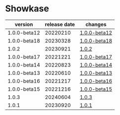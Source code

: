 # Showkase	


|version|release date|changes|
|---|---|---|
|1.0.0-beta12|20220210|[1.0.0-beta12](./1.0.0-beta12-20220210.md)|
|1.0.0-beta18|20230328|[1.0.0-beta18](./1.0.0-beta18-20230328.md)|
|1.0.2|20230921|[1.0.2](./1.0.2-20230921.md)|
|1.0.0-beta17|20221221|[1.0.0-beta17](./1.0.0-beta17-20221221.md)|
|1.0.0-beta14|20220823|[1.0.0-beta14](./1.0.0-beta14-20220823.md)|
|1.0.0-beta13|20220610|[1.0.0-beta13](./1.0.0-beta13-20220610.md)|
|1.0.0-beta16|20221217|[1.0.0-beta16](./1.0.0-beta16-20221217.md)|
|1.0.0-beta15|20221216|[1.0.0-beta15](./1.0.0-beta15-20221216.md)|
|1.0.3|20240604|[1.0.3](./1.0.3-20240604.md)|
|1.0.1|20230920|[1.0.1](./1.0.1-20230920.md)|

